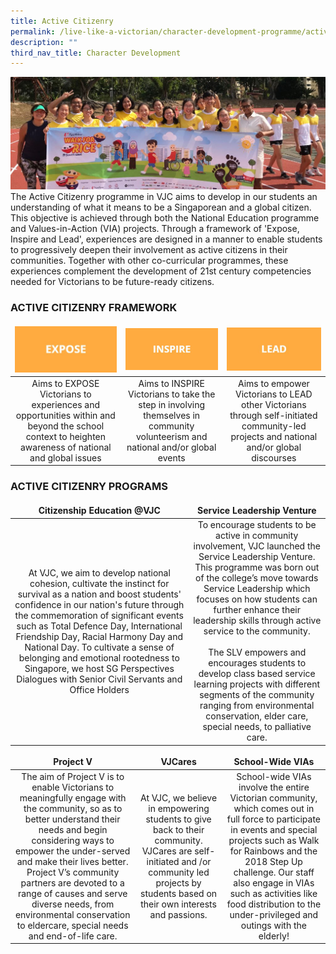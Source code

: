 ```yaml
---
title: Active Citizenry
permalink: /live-like-a-victorian/character-development-programme/active-citizenry/
description: ""
third_nav_title: Character Development
---
```

![](/images/Active-Citizenry-banner-1024x365.jpg)
The Active Citizenry programme in VJC aims to develop in our students an understanding of what it means to be a Singaporean and a global citizen. This objective is achieved through both the National Education programme and Values-in-Action (VIA) projects. Through a framework of 'Expose, Inspire and Lead', experiences are designed in a manner to enable students to progressively deepen their involvement as active citizens in their communities. Together with other co-curricular programmes, these experiences complement the development of 21st century competencies needed for Victorians to be future-ready citizens.

### ACTIVE CITIZENRY FRAMEWORK
<style>
td, th {
  border: none!important;
 }
</style>
| ![](/images/expose.jpg) |![](/images/inspire.jpg) | ![](/images/lead.jpg)|
| :------: | :------:  | :------:  |
| Aims to EXPOSE Victorians to experiences and opportunities within and beyond the school context to heighten awareness of national and global issues     | Aims to INSPIRE Victorians to take the step in involving themselves in community volunteerism and national and/or global events    | Aims to empower Victorians to LEAD other Victorians through self-initiated community-led projects and national and/or global discourses     |


### ACTIVE CITIZENRY PROGRAMS


| Citizenship Education @VJC | Service Leadership Venture | 
| :--------: | :--------: |
| At VJC, we aim to develop national cohesion, cultivate the instinct for survival as a nation and boost students' confidence in our nation's future through the commemoration of significant events such as Total Defence Day, International Friendship Day, Racial Harmony Day and National Day. To cultivate a sense of belonging and emotional rootedness to Singapore, we host SG Perspectives Dialogues with Senior Civil Servants and Office Holders     | To encourage students to be active in community involvement, VJC launched the Service Leadership Venture. This programme was born out of the college’s move towards Service Leadership which focuses on how students can further enhance their leadership skills through active service to the community. </br></br>The SLV empowers and encourages students to develop class based service learning projects with different segments of the community ranging from environmental conservation, elder care, special needs, to palliative care.     | 



|  **Project V**| **VJCares** | **School-Wide VIAs** |
| :--------:| :--------: | :--------:|
| The aim of Project V is to enable Victorians to meaningfully engage with the community, so as to better understand their needs and begin considering ways to empower the under-served and make their lives better. Project V’s community partners are devoted to a range of causes and serve diverse needs, from environmental conservation to eldercare, special needs and end-of-life care.     | At VJC, we believe in empowering students to give back to their community. VJCares are self-initiated and /or community led projects by students based on their own interests and passions.     | School-wide VIAs involve the entire Victorian community, which comes out in full force to participate in events and special projects such as Walk for Rainbows and the 2018 Step Up challenge. Our staff also engage in VIAs such as activities like food distribution to the under-privileged and outings with the elderly! |